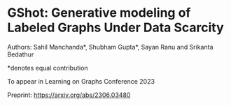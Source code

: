 # GShot: Generative modeling of Labeled Graphs Under Data Scarcity

Authors:  Sahil Manchanda*, Shubham Gupta*, Sayan Ranu and Srikanta Bedathur

*denotes equal contribution

To appear in Learning on Graphs Conference 2023

Preprint: https://arxiv.org/abs/2306.03480


